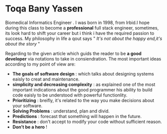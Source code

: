 # Toqa Bany Yassen
 Biomedical Informatics Engineer . I was born in 1998, from Irbid.I hope during this class to become a **professional** full stack engineer, sometimes, its look hard to shift your career but i think i have the  required passion to success. My philosophy in life a qout says 
 " *It's not about the happy end,it's about the story* "

Regarding to the given article which guids the reader  to be **a good developer** via notations to take in consiendration. The most important ideas according to my point of view are:

- **The goals of software design**  : which talks about designing systems eaisly to creat and maintenance.
- **simplicity and decreasing complexity** : as explained one of the most important indications about the good programmer his ability to build code eaisly to be understood with powerful functionlity.
- **Prioritizing** : breifly, it's related to the way you make decisions about your software.
- **Solving Problems** : understand, plan and divid.
- **Predictions** :  forecast that something will happen in the future.
- **Resistance** : don't accept to modify your code without sufficient reason.
- **Don’t be a hero** ! 


